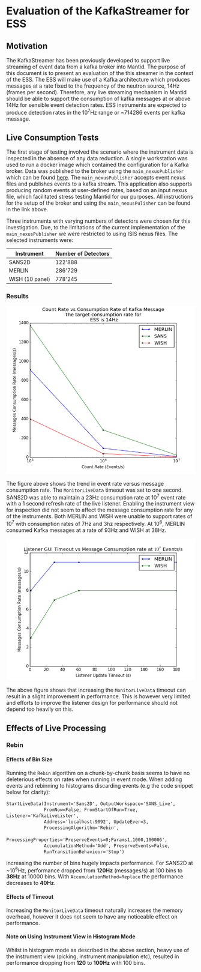 # Evaluation of the KafkaStreamer for ESS
## Motivation
The KafkaStreamer has been previously developed to support live streaming of event data from a kafka broker into Mantid. The purpose of this document is to present an evaluation of the this streamer in the context of the ESS. The ESS will make use of a Kafka architecture which produces messages at a rate fixed to the frequency of the neutron source, 14Hz (frames per second). Therefore, any live streaming mechanism in Mantid should be able to support the consumption of kafka messages at or above 14Hz for sensible event detection rates. ESS instruments are expected to produce detection rates in the 10<sup>7</sup>Hz range or ~714286 events per kafka message.

## Live Consumption Tests
The first stage of testing involved the scenario where the instrument data is inspected in the absence of any data reduction. A single workstation was used to run a docker image which contained the configuration for a Kafka broker. Data was published to the broker using the `main_nexusPublisher` which can be found [here](https://github.com/ess-dmsc/NeXus-Streamer). The `main_nexusPublisher` accepts event nexus files and publishes events to a kafka stream. This application also supports producing random events at user-defined rates, based on an input nexus file, which facilitated stress testing Mantid for our purposes. All instructions for the setup of the broker and using the `main_nexusPulisher` can be found in the link above.

Three instruments with varying numbers of detectors were chosen for this investigation. Due, to the limitations of the current implementation of the `main_nexusPublisher` we were restricted to using ISIS nexus files. The selected instruments were:

Instrument|Number of Detectors
---|---
SANS2D|122'888
MERLIN|286'729
WISH (10 panel)|778'245

### Results
![Trend1](figure_1.png)

The figure above shows the trend in event rate versus message consumption rate. The `MonitorLiveData` timeout was set to one second. SANS2D was able to maintain a 23Hz consumption rate at 10<sup>7</sup> event rate with a 1 second refresh rate of the live listener. Enabling the instrument view for inspection did not seem to affect the message consumption rate for any of the instruments. Both MERLIN and WISH were unable to support rates of 10<sup>7</sup> with consumption rates of 7Hz and 3hz respectively. At 10<sup>6</sup>, MERLIN consumed Kafka messages at a rate of 93Hz and WISH at 38Hz.

![Trend2](figure_2.png)

The above figure shows that increasing the `MonitorLiveData` timeout can result in a slight improvement in performance. This is however very limited and efforts to improve the listener design for performance should not depend too heavily on this.

## Effects of Live Processing

### Rebin
#### Effects of Bin Size
Running the `Rebin` algorithm on a chunk-by-chunk basis seems to have no deleterious effects on rates when running in event mode. When adding events and rebinning to histograms discarding events (e.g the code snippet below for clarity):

```
StartLiveData(Instrument='Sans2D', OutputWorkspace='SANS_Live',
              FromNow=False, FromStartOfRun=True, Listener='KafkaLiveLister',
              Address='localhost:9092', UpdateEver=3,
              ProcessingAlgorithm='Rebin',
              ProcessingProperties='PreserveEvents=0;Params1,1000,100006',
              AccumulationMethod='Add', PreserveEvents=False,
              RunTransitionBehaviour='Stop')
```

increasing the number of bins hugely impacts performance. For SANS2D at ~10<sup>6</sup>Hz, performance dropped from **120Hz** (messages/s) at 100 bins to **38Hz** at 10000 bins. With `AccumulationMethod=Replace` the performance decreases to **40Hz**.   

#### Effects of Timeout
Increasing the `MonitorLiveData` timeout naturally increases the memory overhead, however it does not seem to have any noticeable effect on performance.

#### Note on Using Instrument View in Histogram Mode
Whilst in histogram mode as described in the above section, heavy use of the instrument view (picking, instrument manipulation etc), resulted in performance dropping from **120** to **100Hz** with 100 bins.